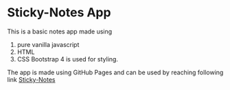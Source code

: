 # Sticky-Notes App

This is a basic notes app made using 
1. pure vanilla javascript 
2. HTML
3. CSS Bootstrap 4 is used for styling.

The app is made using GitHub Pages and can be used by reaching following link
[Sticky-Notes](https://sahur123.github.io/sticky-notes.github.io/)
